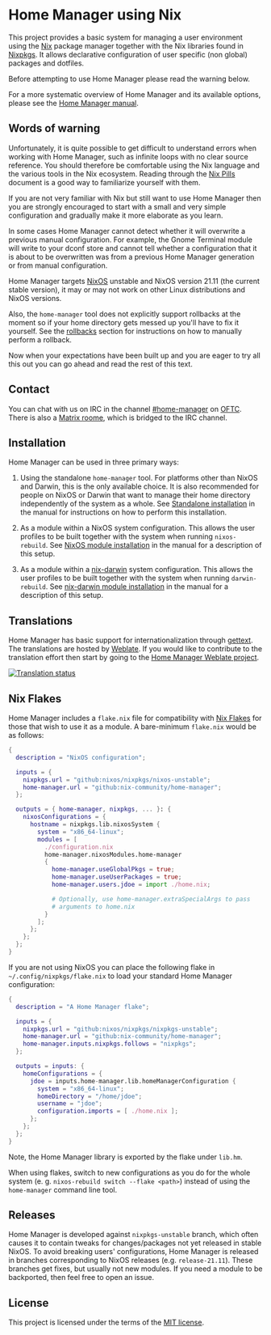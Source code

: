 Home Manager using Nix
======================

This project provides a basic system for managing a user environment
using the [Nix][] package manager together with the Nix libraries
found in [Nixpkgs][]. It allows declarative configuration of user
specific (non global) packages and dotfiles.

Before attempting to use Home Manager please read the warning below.

For a more systematic overview of Home Manager and its available
options, please see the [Home Manager manual][manual].

Words of warning
----------------

Unfortunately, it is quite possible to get difficult to understand
errors when working with Home Manager, such as infinite loops with no
clear source reference. You should therefore be comfortable using the
Nix language and the various tools in the Nix ecosystem. Reading
through the [Nix Pills][] document is a good way to familiarize
yourself with them.

If you are not very familiar with Nix but still want to use Home
Manager then you are strongly encouraged to start with a small and
very simple configuration and gradually make it more elaborate as you
learn.

In some cases Home Manager cannot detect whether it will overwrite a
previous manual configuration. For example, the Gnome Terminal module
will write to your dconf store and cannot tell whether a configuration
that it is about to be overwritten was from a previous Home Manager
generation or from manual configuration.

Home Manager targets [NixOS][] unstable and NixOS version 21.11 (the
current stable version), it may or may not work on other Linux
distributions and NixOS versions.

Also, the `home-manager` tool does not explicitly support rollbacks at
the moment so if your home directory gets messed up you'll have to fix
it yourself. See the [rollbacks](#rollbacks) section for instructions
on how to manually perform a rollback.

Now when your expectations have been built up and you are eager to try
all this out you can go ahead and read the rest of this text.

Contact
-------

You can chat with us on IRC in the channel [#home-manager][] on [OFTC][].
There is also a [Matrix roome](https://matrix.to/#/#hm:rycee.net),
which is bridged to the IRC channel.

Installation
------------

Home Manager can be used in three primary ways:

1. Using the standalone `home-manager` tool. For platforms other than
   NixOS and Darwin, this is the only available choice. It is also
   recommended for people on NixOS or Darwin that want to manage their
   home directory independently of the system as a whole. See
   [Standalone installation][manual standalone install] in the manual
   for instructions on how to perform this installation.

2. As a module within a NixOS system configuration. This allows the
   user profiles to be built together with the system when running
   `nixos-rebuild`. See [NixOS module installation][manual nixos
   install] in the manual for a description of this setup.

3. As a module within a [nix-darwin][] system configuration. This
   allows the user profiles to be built together with the system when
   running `darwin-rebuild`. See [nix-darwin module
   installation][manual nix-darwin install] in the manual for a
   description of this setup.

Translations
------------

Home Manager has basic support for internationalization through
[gettext](https://www.gnu.org/software/gettext/). The translations are
hosted by [Weblate](https://weblate.org/). If you would like to
contribute to the translation effort then start by going to the
[Home Manager Weblate project](https://hosted.weblate.org/engage/home-manager/).

<a href="https://hosted.weblate.org/engage/home-manager/">
<img src="https://hosted.weblate.org/widgets/home-manager/-/multi-auto.svg" alt="Translation status" />
</a>

Nix Flakes
----------

Home Manager includes a `flake.nix` file for compatibility with [Nix Flakes][]
for those that wish to use it as a module. A bare-minimum `flake.nix` would be
as follows:

```nix
{
  description = "NixOS configuration";

  inputs = {
    nixpkgs.url = "github:nixos/nixpkgs/nixos-unstable";
    home-manager.url = "github:nix-community/home-manager";
  };

  outputs = { home-manager, nixpkgs, ... }: {
    nixosConfigurations = {
      hostname = nixpkgs.lib.nixosSystem {
        system = "x86_64-linux";
        modules = [
          ./configuration.nix
          home-manager.nixosModules.home-manager
          {
            home-manager.useGlobalPkgs = true;
            home-manager.useUserPackages = true;
            home-manager.users.jdoe = import ./home.nix;

            # Optionally, use home-manager.extraSpecialArgs to pass
            # arguments to home.nix
          }
        ];
      };
    };
  };
}
```

If you are not using NixOS you can place the following flake in
`~/.config/nixpkgs/flake.nix` to load your standard Home Manager
configuration:

```nix
{
  description = "A Home Manager flake";

  inputs = {
    nixpkgs.url = "github:nixos/nixpkgs/nixpkgs-unstable";
    home-manager.url = "github:nix-community/home-manager";
    home-manager.inputs.nixpkgs.follows = "nixpkgs";
  };

  outputs = inputs: {
    homeConfigurations = {
      jdoe = inputs.home-manager.lib.homeManagerConfiguration {
        system = "x86_64-linux";
        homeDirectory = "/home/jdoe";
        username = "jdoe";
        configuration.imports = [ ./home.nix ];
      };
    };
  };
}
```

Note, the Home Manager library is exported by the flake under
`lib.hm`.

When using flakes, switch to new configurations as you do for the
whole system (e. g. `nixos-rebuild switch --flake <path>`) instead of
using the `home-manager` command line tool.

Releases
--------

Home Manager is developed against `nixpkgs-unstable` branch, which
often causes it to contain tweaks for changes/packages not yet
released in stable NixOS. To avoid breaking users' configurations,
Home Manager is released in branches corresponding to NixOS releases
(e.g. `release-21.11`). These branches get fixes, but usually not new
modules. If you need a module to be backported, then feel free to open
an issue.

License
-------

This project is licensed under the terms of the [MIT license](LICENSE).

[Nix]: https://nixos.org/nix/
[NixOS]: https://nixos.org/
[Nixpkgs]: https://nixos.org/nixpkgs/
[manual]: https://nix-community.github.io/home-manager/
[manual usage]: https://nix-community.github.io/home-manager/#ch-usage
[configuration options]: https://nix-community.github.io/home-manager/options.html
[#home-manager]: https://webchat.oftc.net/?channels=home-manager
[OFTC]: https://oftc.net/
[Nix Pills]: https://nixos.org/nixos/nix-pills/
[Nix Flakes]: https://nixos.wiki/wiki/Flakes
[nix-darwin]: https://github.com/LnL7/nix-darwin/
[manual standalone install]: https://nix-community.github.io/home-manager/index.html#sec-install-standalone
[manual nixos install]: https://nix-community.github.io/home-manager/index.html#sec-install-nixos-module
[manual nix-darwin install]: https://nix-community.github.io/home-manager/index.html#sec-install-nix-darwin-module

